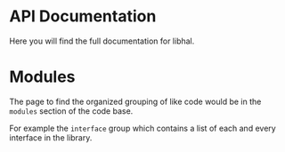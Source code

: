 # API Documentation

Here you will find the full documentation for libhal.

# Modules

The page to find the organized grouping of like code would be in the `modules`
section of the code base.

For example the `interface` group which contains a list of each and every
interface in the library.
